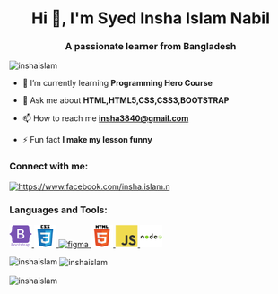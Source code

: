 

<h1 align="center">Hi 👋, I'm Syed Insha Islam Nabil</h1>
<h3 align="center">A passionate learner from Bangladesh</h3>

<p align="left"> <img src="https://komarev.com/ghpvc/?username=inshaislam&label=Profile%20views&color=0e75b6&style=flat" alt="inshaislam" /> </p>

- 🌱 I’m currently learning **Programming Hero Course**

- 💬 Ask me about **HTML,HTML5,CSS,CSS3,BOOTSTRAP**

- 📫 How to reach me **insha3840@gmail.com**

- ⚡ Fun fact **I make my lesson funny**

<h3 align="left">Connect with me:</h3>
<p align="left">
<a href="https://fb.com/insha.islam.n" target="blank"><img align="center" src="https://raw.githubusercontent.com/rahuldkjain/github-profile-readme-generator/master/src/images/icons/Social/facebook.svg" alt="https://www.facebook.com/insha.islam.n" height="30" width="40" /></a>
</p>

<h3 align="left">Languages and Tools:</h3>
<p align="left"> <a href="https://getbootstrap.com" target="_blank" rel="noreferrer"> <img src="https://raw.githubusercontent.com/devicons/devicon/master/icons/bootstrap/bootstrap-plain-wordmark.svg" alt="bootstrap" width="40" height="40"/> </a> <a href="https://www.w3schools.com/css/" target="_blank" rel="noreferrer"> <img src="https://raw.githubusercontent.com/devicons/devicon/master/icons/css3/css3-original-wordmark.svg" alt="css3" width="40" height="40"/> </a> <a href="https://www.figma.com/" target="_blank" rel="noreferrer"> <img src="https://www.vectorlogo.zone/logos/figma/figma-icon.svg" alt="figma" width="40" height="40"/> </a> <a href="https://www.w3.org/html/" target="_blank" rel="noreferrer"> <img src="https://raw.githubusercontent.com/devicons/devicon/master/icons/html5/html5-original-wordmark.svg" alt="html5" width="40" height="40"/> </a> <a href="https://developer.mozilla.org/en-US/docs/Web/JavaScript" target="_blank" rel="noreferrer"> <img src="https://raw.githubusercontent.com/devicons/devicon/master/icons/javascript/javascript-original.svg" alt="javascript" width="40" height="40"/> </a> <a href="https://nodejs.org" target="_blank" rel="noreferrer"> <img src="https://raw.githubusercontent.com/devicons/devicon/master/icons/nodejs/nodejs-original-wordmark.svg" alt="nodejs" width="40" height="40"/> </a> </p>

<p><img align="left" src="https://github-readme-stats.vercel.app/api/top-langs?username=inshaislam&show_icons=true&locale=en&layout=compact" alt="inshaislam" /></p>

<p>&nbsp;<img align="center" src="https://github-readme-stats.vercel.app/api?username=inshaislam&show_icons=true&locale=en" alt="inshaislam" /></p>

<p><img align="center" src="https://github-readme-streak-stats.herokuapp.com/?user=inshaislam&" alt="inshaislam" /></p>
